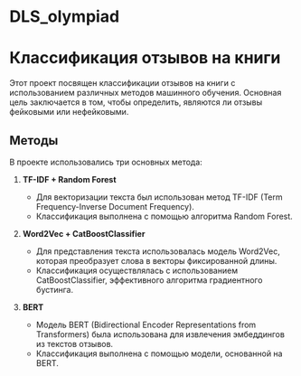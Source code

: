 # DLS_olympiad

# Классификация отзывов на книги

Этот проект посвящен классификации отзывов на книги с использованием различных методов машинного обучения. Основная цель заключается в том, чтобы определить, являются ли отзывы фейковыми или нефейковыми. 

## Методы

В проекте использовались три основных метода:

1. **TF-IDF + Random Forest**
   - Для векторизации текста был использован метод TF-IDF (Term Frequency-Inverse Document Frequency).
   - Классификация выполнена с помощью алгоритма Random Forest.

2. **Word2Vec + CatBoostClassifier**
   - Для представления текста использовалась модель Word2Vec, которая преобразует слова в векторы фиксированной длины.
   - Классификация осуществлялась с использованием CatBoostClassifier, эффективного алгоритма градиентного бустинга.

3. **BERT**
   - Модель BERT (Bidirectional Encoder Representations from Transformers) была использована для извлечения эмбеддингов из текстов отзывов.
   - Классификация выполнена с помощью модели, основанной на BERT.


